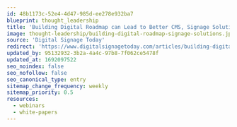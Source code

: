 ```yaml
---
id: 48b1173c-52e4-4d47-985d-ee278e932ba7
blueprint: thought_leadership
title: 'Building Digital Roadmap can Lead to Better CMS, Signage Solutions'
image: thought-leadership/building-digital-roadmap-signage-solutions.jpg
source: 'Digital Signage Today'
redirect: 'https://www.digitalsignagetoday.com/articles/building-digital-roadmap-can-lead-to-better-cms-signage-solutions/'
updated_by: 95132932-3b2a-4a4c-97b8-7f062ce5478f
updated_at: 1692097522
seo_noindex: false
seo_nofollow: false
seo_canonical_type: entry
sitemap_change_frequency: weekly
sitemap_priority: 0.5
resources:
  - webinars
  - white-papers
---
```

